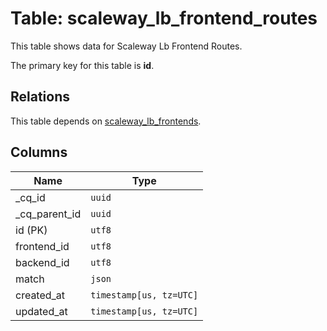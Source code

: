 # Table: scaleway_lb_frontend_routes

This table shows data for Scaleway Lb Frontend Routes.

The primary key for this table is **id**.

## Relations

This table depends on [scaleway_lb_frontends](scaleway_lb_frontends.md).

## Columns

| Name          | Type          |
| ------------- | ------------- |
|_cq_id|`uuid`|
|_cq_parent_id|`uuid`|
|id (PK)|`utf8`|
|frontend_id|`utf8`|
|backend_id|`utf8`|
|match|`json`|
|created_at|`timestamp[us, tz=UTC]`|
|updated_at|`timestamp[us, tz=UTC]`|